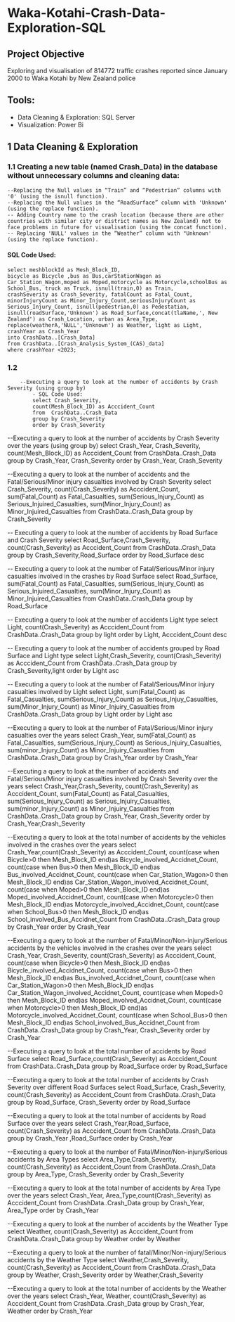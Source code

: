 # Waka-Kotahi-Crash-Data-Exploration-SQL
## Project Objective
Exploring and visualisation of 814772 traffic crashes reported since January 2000 to Waka Kotahi by New Zealand police
## Tools:
- Data Cleaning & Exploration: SQL Server
- Visualization: Power Bi
## 1 Data Cleaning & Exploration
### 	1.1 Creating a new table (named Crash_Data) in the database without unnecessary columns and cleaning data:   
	--Replacing the Null values in “Train” and “Pedestrian” columns with '0' (using the isnull function).   
	--Replacing the Null values in the “RoadSurface” column with 'Unknown' (using the replace function).   
	-- Adding Country name to the crash location (because there are other countries with similar city or district names as New Zealand) not to face problems in future for visualisation (using the concat function).   
	-- Replacing 'NULL' values in the “Weather” column with "Unknown' (using the replace function).   
#### SQL Code Used:
	select meshblockId as Mesh_Block_ID, 
	bicycle as Bicycle ,bus as Bus,carStationWagon as Car_Station_Wagon,moped as Moped,motorcycle as Motorcycle,schoolBus as School_Bus, truck as Truck, isnull(train,0) as Train,
	crashSeverity as Crash_Severity, fatalCount as Fatal_Count, minorInjuryCount as Minor_Injury_Count,seriousInjuryCount as Serious_Injury_Count, isnull(pedestrian,0) as Pedestatian, 
	isnull(roadSurface,'Unknown') as Road_Surface,concat(tlaName,', New Zealand') as Crash_Location, urban as Area_Type, replace(weatherA,'NULL','Unknown') as Weather, light as Light, crashYear as Crash_Year 
	into CrashData..[Crash_Data]
	from CrashData..[Crash_Analysis_System_(CAS)_data] 
	where crashYear <2023;
### 	1.2 
		--Executing a query to look at the number of accidents by Crash Severity (using group by)
			- SQL Code Used:  
			select Crash_Severity, 
			count(Mesh_Block_ID) as Acccident_Count
			from  CrashData..Crash_Data 
			group by Crash_Severity
			order by Crash_Severity


--Executing a query to look at the number of accidents by Crash Severity over the years (using group by)
select Crash_Year, Crash_Severity,
count(Mesh_Block_ID) as Acccident_Count
from  CrashData..Crash_Data 
group by Crash_Year, Crash_Severity
order by Crash_Year, Crash_Severity





--Executing a query to look at the number of accidents and the Fatal/Serious/Minor injury casualties involved by Crash Severity
select Crash_Severity,
count(Crash_Severity)		as Acccident_Count,
sum(Fatal_Count)			as Fatal_Casualties,
sum(Serious_Injury_Count)	as Serious_Injuired_Casualties,
sum(Minor_Injury_Count)		as Minor_Injuired_Casualties
from  CrashData..Crash_Data
group by Crash_Severity

-- Executing a query to look at the number of accidents by Road Surface and Crash Severity
select Road_Surface,Crash_Severity, 
count(Crash_Severity) as Acccident_Count
from  CrashData..Crash_Data
group by Crash_Severity,Road_Surface
order by Road_Surface desc

-- Executing a query to look at the number of Fatal/Serious/Minor injury casualties involved in the crashes by Road Surface
select Road_Surface, 
sum(Fatal_Count)		  as Fatal_Casualties,
sum(Serious_Injury_Count) as Serious_Injuired_Casualties,
sum(Minor_Injury_Count)	  as Minor_Injuired_Casualties
from  CrashData..Crash_Data
group by Road_Surface

-- Executing a query to look at the number of accidents Light type
select Light,
count(Crash_Severity) as Acccident_Count
from  CrashData..Crash_Data 
group by light
order by Light, Acccident_Count desc


-- Executing a query to look at the number of accidents grouped by Road Surface and Light type
select Light,Crash_Severity, count(Crash_Severity) as Acccident_Count
from  CrashData..Crash_Data 
group by Crash_Severity,light
order by Light asc

-- Executing a query to look at the number of Fatal/Serious/Minor injury casualties involved by Light
select Light, 
sum(Fatal_Count)			as Fatal_Casualties,
sum(Serious_Injury_Count)	as Serious_Injuy_Casualties,
sum(Minor_Injury_Count)		as Minor_Injuiry_Casualties
from  CrashData..Crash_Data 
group by Light
order by Light asc

--Executing a query to look at the number of Fatal/Serious/Minor injury casualties over the years
select Crash_Year,
sum(Fatal_Count)			as Fatal_Casualties,
sum(Serious_Injury_Count)	as Serious_Injuiry_Casualties,
sum(minor_Injury_Count)		as Minor_Injuiry_Casualties
from  CrashData..Crash_Data
group by Crash_Year
order by Crash_Year

--Executing a query to look at the number of accidents and Fatal/Serious/Minor injury casualties involved by Crash Severity over the years
select Crash_Year,Crash_Severity,
count(Crash_Severity)		as Acccident_Count,
sum(Fatal_Count)			as Fatal_Casualties,
sum(Serious_Injury_Count)	as Serious_Injuiry_Casualties,
sum(minor_Injury_Count)		as Minor_Injuiry_Casualties
from  CrashData..Crash_Data
group by Crash_Year, Crash_Severity
order by Crash_Year,Crash_Severity


--Executing a query to look at the total number of accidents by the vehicles involved in the crashes over the years
select Crash_Year,count(Crash_Severity)		as Acccident_Count,
count(case when Bicycle>0 then Mesh_Block_ID end)as Bicycle_involved_Accidnet_Count,
count(case when Bus>0 then Mesh_Block_ID end)as Bus_involved_Accidnet_Count,
count(case when Car_Station_Wagon>0 then Mesh_Block_ID end)as Car_Station_Wagon_involved_Accidnet_Count,
count(case when Moped>0 then Mesh_Block_ID end)as Moped_involved_Accidnet_Count,
count(case when Motorcycle>0 then Mesh_Block_ID end)as Motorcycle_involved_Accidnet_Count,
count(case when School_Bus>0 then Mesh_Block_ID end)as School_involved_Bus_Accidnet_Count
from  CrashData..Crash_Data 
group by Crash_Year
order by Crash_Year

--Executing a query to look at the number of Fatal/Minor/Non-injury/Serious accidents by the vehicles involved in the crashes over the years
select Crash_Year, Crash_Severity, count(Crash_Severity)		as Acccident_Count,
count(case when Bicycle>0 then Mesh_Block_ID end)as Bicycle_involved_Accidnet_Count,
count(case when Bus>0 then Mesh_Block_ID end)as Bus_involved_Accidnet_Count,
count(case when Car_Station_Wagon>0 then Mesh_Block_ID end)as Car_Station_Wagon_involved_Accidnet_Count,
count(case when Moped>0 then Mesh_Block_ID end)as Moped_involved_Accidnet_Count,
count(case when Motorcycle>0 then Mesh_Block_ID end)as Motorcycle_involved_Accidnet_Count,
count(case when School_Bus>0 then Mesh_Block_ID end)as School_involved_Bus_Accidnet_Count
from  CrashData..Crash_Data 
group by Crash_Year, Crash_Severity
order by Crash_Year


--Executing a query to look at the total number of accidents by Road Surface
select Road_Surface,count(Crash_Severity)		as Acccident_Count
from  CrashData..Crash_Data 
group by Road_Surface
order by Road_Surface

--Executing a query to look at the total number of accidents by Crash Severity over different Road Surfaces
select Road_Surface, Crash_Severity, 
count(Crash_Severity)		as Acccident_Count
from  CrashData..Crash_Data 
group by Road_Surface, Crash_Severity
order by Road_Surface


--Executing a query to look at the total number of accidents by Road Surface over the years
select Crash_Year,Road_Surface,
count(Crash_Severity)		as Acccident_Count
from  CrashData..Crash_Data 
group by Crash_Year ,Road_Surface
order by Crash_Year



--Executing a query to look at the number of Fatal/Minor/Non-injury/Serious accidents by Area Types
select Area_Type,Crash_Severity, count(Crash_Severity)		as Acccident_Count
from  CrashData..Crash_Data 
group by Area_Type, Crash_Severity
order by Crash_Severity


--Executing a query to look at the total number of accidents by Area Type over the years
select Crash_Year, Area_Type,count(Crash_Severity)		as Acccident_Count
from  CrashData..Crash_Data 
group by Crash_Year, Area_Type
order by Crash_Year

--Executing a query to look at the number of accidents by the Weather Type
select Weather,
count(Crash_Severity)		as Acccident_Count
from  CrashData..Crash_Data 
group by Weather
order by Weather

--Executing a query to look at the number of fatal/Minor/Non-injury/Serious accidents by the Weather Type
select Weather,Crash_Severity, 
count(Crash_Severity)		as Acccident_Count
from  CrashData..Crash_Data 
group by Weather, Crash_Severity
order by Weather,Crash_Severity


--Executing a query to look at the total number of accidents by the Weather over the years
select Crash_Year, Weather,
count(Crash_Severity)		as Acccident_Count
from  CrashData..Crash_Data 
group by Crash_Year, Weather
order by Crash_Year
